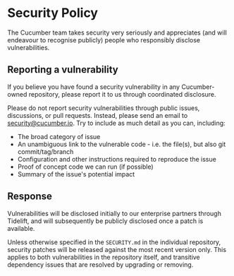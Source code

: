 # Security Policy

The Cucumber team takes security very seriously and appreciates (and will endeavour to recognise publicly) people who responsibly disclose vulnerabilities.

## Reporting a vulnerability

If you believe you have found a security vulnerability in any Cucumber-owned repository, please report it to us through coordinated disclosure.

Please do not report security vulnerabilities through public issues, discussions, or pull requests. Instead, please send an email to <security@cucumber.io>. Try to include as much detail as you can, including:

- The broad category of issue
- An unambiguous link to the vulnerable code - i.e. the file(s), but also git commit/tag/branch
- Configuration and other instructions required to reproduce the issue
- Proof of concept code we can run (if possible)
- Summary of the issue's potential impact

## Response

Vulnerabilities will be disclosed initially to our enterprise partners through Tidelift, and will subsequently be publicly disclosed once a patch is available.

Unless otherwise specified in the `SECURITY.md` in the individual repository, security patches will be released against the most recent version only. This applies to both vulnerabilities in the repository itself, and transitive dependency issues that are resolved by upgrading or removing.

